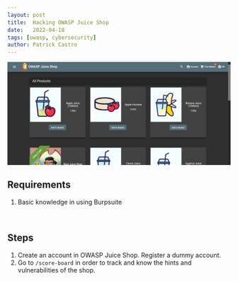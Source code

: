 ```yaml
---
layout: post
title:  Hacking OWASP Juice Shop 
date:   2022-04-18
tags: [owasp, cybersecurity]
author: Patrick Castro
---
```


![](/assets/img/juiceshop/owasp-juice-shop.png)

## Requirements
1. Basic knowledge in using Burpsuite

<br>

## Steps
1. Create an account in OWASP Juice Shop. Register a dummy account.
2. Go to `/score-board` in order to track and know the hints and vulnerabilities of the shop.

<br>


